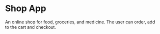 # Shop App

An online shop for food, groceries, and medicine. The user can order, add to the cart and checkout.
